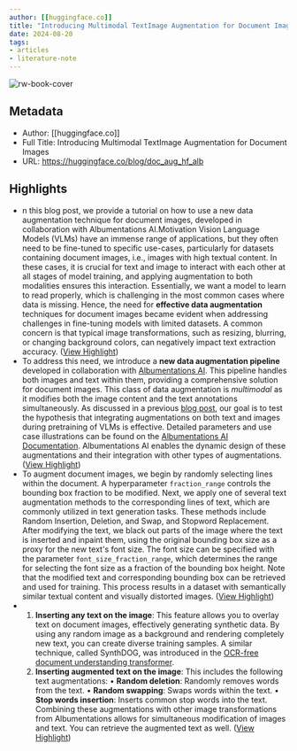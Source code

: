 ```yaml
---
author: [[huggingface.co]]
title: "Introducing Multimodal TextImage Augmentation for Document Images"
date: 2024-08-20
tags: 
- articles
- literature-note
---
```

![rw-book-cover](https://readwise-assets.s3.amazonaws.com/media/uploaded_book_covers/profile_691412/thumbnail.png)

## Metadata
- Author: [[huggingface.co]]
- Full Title: Introducing Multimodal TextImage Augmentation for Document Images
- URL: https://huggingface.co/blog/doc_aug_hf_alb

## Highlights
- n this blog post, we provide a tutorial on how to use a new data augmentation technique for document images, developed in collaboration with Albumentations AI.[](https://huggingface.co/blog/doc_aug_hf_alb#motivation)Motivation
  Vision Language Models (VLMs) have an immense range of applications, but they often need to be fine-tuned to specific use-cases, particularly for datasets containing document images, i.e., images with high textual content. In these cases, it is crucial for text and image to interact with each other at all stages of model training, and applying augmentation to both modalities ensures this interaction. Essentially, we want a model to learn to read properly, which is challenging in the most common cases where data is missing.
  Hence, the need for **effective data augmentation** techniques for document images became evident when addressing challenges in fine-tuning models with limited datasets. A common concern is that typical image transformations, such as resizing, blurring, or changing background colors, can negatively impact text extraction accuracy.
  [](https://cdn-uploads.huggingface.co/production/uploads/640e21ef3c82bd463ee5a76d/po85g2Nu4-d2eHqJ0PMt4.png) ([View Highlight](https://read.readwise.io/read/01j5qgmy7n2krynqb5eyy487ze))
- To address this need, we introduce a **new data augmentation pipeline** developed in collaboration with [Albumentations AI](https://albumentations.ai). This pipeline handles both images and text within them, providing a comprehensive solution for document images. This class of data augmentation is *multimodal* as it modifies both the image content and the text annotations simultaneously.
  As discussed in a previous [blog post](https://huggingface.co/blog/danaaubakirova/doc-augmentation), our goal is to test the hypothesis that integrating augmentations on both text and images during pretraining of VLMs is effective. Detailed parameters and use case illustrations can be found on the [Albumentations AI Documentation](https://albumentations.ai/docs/examples/example_textimage/?h=textimage). Albumentations AI enables the dynamic design of these augmentations and their integration with other types of augmentations. ([View Highlight](https://read.readwise.io/read/01j5qgngsncm722n3zeht7c40b))
- To augment document images, we begin by randomly selecting lines within the document. A hyperparameter `fraction_range` controls the bounding box fraction to be modified.
  Next, we apply one of several text augmentation methods to the corresponding lines of text, which are commonly utilized in text generation tasks. These methods include Random Insertion, Deletion, and Swap, and Stopword Replacement.
  After modifying the text, we black out parts of the image where the text is inserted and inpaint them, using the original bounding box size as a proxy for the new text's font size. The font size can be specified with the parameter `font_size_fraction_range`, which determines the range for selecting the font size as a fraction of the bounding box height. Note that the modified text and corresponding bounding box can be retrieved and used for training. This process results in a dataset with semantically similar textual content and visually distorted images. ([View Highlight](https://read.readwise.io/read/01j5qgnpzmqttg1tgjsb9gttv5))
- 1. **Inserting any text on the image**: This feature allows you to overlay text on document images, effectively generating synthetic data. By using any random image as a background and rendering completely new text, you can create diverse training samples. A similar technique, called SynthDOG, was introduced in the [OCR-free document understanding transformer](https://arxiv.org/pdf/2111.15664).
  2. **Inserting augmented text on the image**: This includes the following text augmentations:
  • **Random deletion**: Randomly removes words from the text.
  • **Random swapping**: Swaps words within the text.
  • **Stop words insertion**: Inserts common stop words into the text.
  Combining these augmentations with other image transformations from Albumentations allows for simultaneous modification of images and text. You can retrieve the augmented text as well. ([View Highlight](https://read.readwise.io/read/01j5qgnxgp3ybpmg1j5q8jztne))
